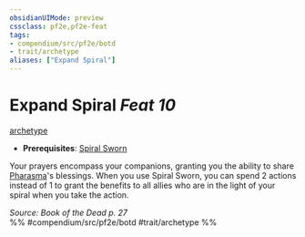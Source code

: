 ```yaml
---
obsidianUIMode: preview
cssclass: pf2e,pf2e-feat
tags:
- compendium/src/pf2e/botd
- trait/archetype
aliases: ["Expand Spiral"]
---
```

# Expand Spiral  *Feat 10*  
[archetype](../../Rules/traits/archetype.md)  

- **Prerequisites**: [Spiral Sworn](spiral-sworn-botd.md)

Your prayers encompass your companions, granting you the ability to share [Pharasma](../setting/deities/pharasma.md)'s blessings. When you use Spiral Sworn, you can spend 2 actions instead of 1 to grant the benefits to all allies who are in the light of your spiral when you take the action.

*Source: Book of the Dead p. 27*  
%% #compendium/src/pf2e/botd #trait/archetype %%
